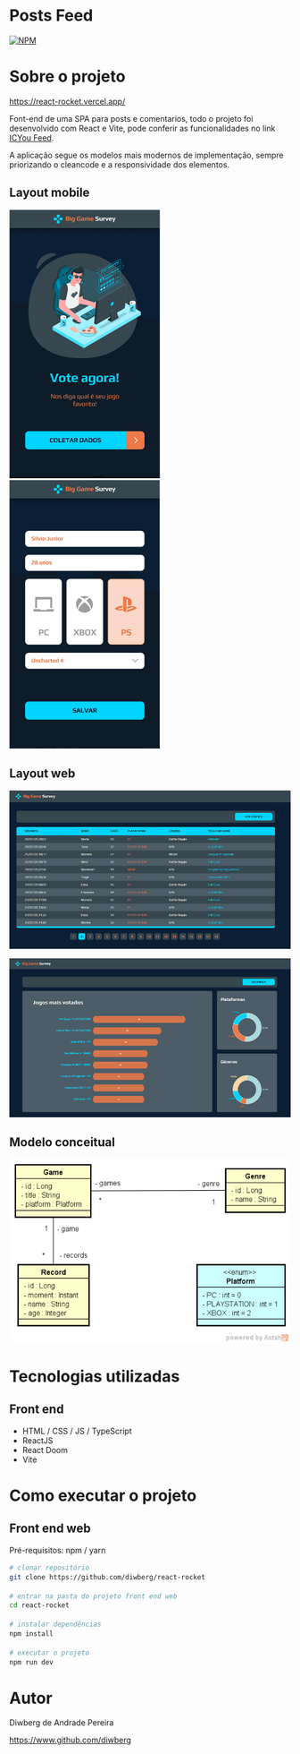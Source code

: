 # Posts Feed 
[![NPM](https://img.shields.io/npm/l/react)](https://github.com/diwberg/next-react/blob/main/LICENSE) 

# Sobre o projeto

https://react-rocket.vercel.app/

Font-end de uma SPA para posts e comentarios, todo o projeto foi desenvolvido com React e Vite, pode conferir as funcionalidades no link [ICYou Feed](https://react-rocket.vercel.app/ "Site do projeto").

A aplicação segue os modelos mais modernos de implementação, sempre priorizando o cleancode e a responsividade dos elementos.

## Layout mobile
![Mobile 1](https://github.com/acenelio/assets/raw/main/sds1/mobile1.png) ![Mobile 2](https://github.com/acenelio/assets/raw/main/sds1/mobile2.png)

## Layout web
![Web 1](https://github.com/acenelio/assets/raw/main/sds1/web1.png)

![Web 2](https://github.com/acenelio/assets/raw/main/sds1/web2.png)

## Modelo conceitual
![Modelo Conceitual](https://github.com/acenelio/assets/raw/main/sds1/modelo-conceitual.png)

# Tecnologias utilizadas
## Front end
- HTML / CSS / JS / TypeScript
- ReactJS
- React Doom
- Vite

# Como executar o projeto

## Front end web
Pré-requisitos: npm / yarn

```bash
# clonar repositório
git clone https://github.com/diwberg/react-rocket

# entrar na pasta do projeto front end web
cd react-rocket

# instalar dependências
npm install

# executar o projeto
npm run dev
```

# Autor

Diwberg de Andrade Pereira

https://www.github.com/diwberg

